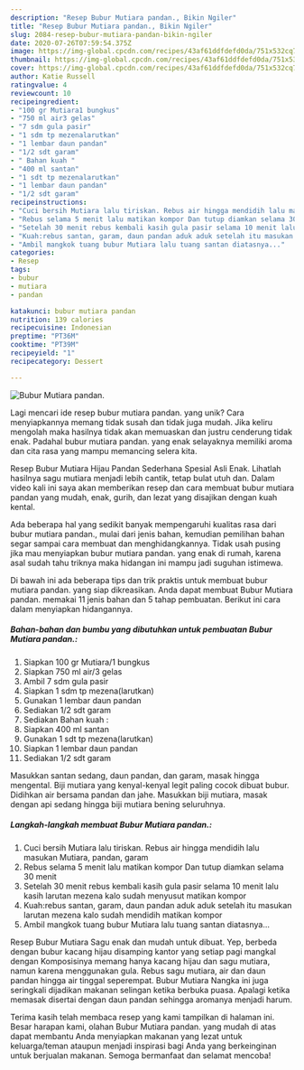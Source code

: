 ```yaml
---
description: "Resep Bubur Mutiara pandan., Bikin Ngiler"
title: "Resep Bubur Mutiara pandan., Bikin Ngiler"
slug: 2084-resep-bubur-mutiara-pandan-bikin-ngiler
date: 2020-07-26T07:59:54.375Z
image: https://img-global.cpcdn.com/recipes/43af61ddfdefd0da/751x532cq70/bubur-mutiara-pandan-foto-resep-utama.jpg
thumbnail: https://img-global.cpcdn.com/recipes/43af61ddfdefd0da/751x532cq70/bubur-mutiara-pandan-foto-resep-utama.jpg
cover: https://img-global.cpcdn.com/recipes/43af61ddfdefd0da/751x532cq70/bubur-mutiara-pandan-foto-resep-utama.jpg
author: Katie Russell
ratingvalue: 4
reviewcount: 10
recipeingredient:
- "100 gr Mutiara1 bungkus"
- "750 ml air3 gelas"
- "7 sdm gula pasir"
- "1 sdm tp mezenalarutkan"
- "1 lembar daun pandan"
- "1/2 sdt garam"
- " Bahan kuah "
- "400 ml santan"
- "1 sdt tp mezenalarutkan"
- "1 lembar daun pandan"
- "1/2 sdt garam"
recipeinstructions:
- "Cuci bersih Mutiara lalu tiriskan. Rebus air hingga mendidih lalu masukan Mutiara, pandan, garam"
- "Rebus selama 5 menit lalu matikan kompor Dan tutup diamkan selama 30 menit"
- "Setelah 30 menit rebus kembali kasih gula pasir selama 10 menit lalu kasih larutan mezena kalo sudah menyusut matikan kompor"
- "Kuah:rebus santan, garam, daun pandan aduk aduk setelah itu masukan larutan mezena kalo sudah mendidih matikan kompor"
- "Ambil mangkok tuang bubur Mutiara lalu tuang santan diatasnya..."
categories:
- Resep
tags:
- bubur
- mutiara
- pandan

katakunci: bubur mutiara pandan 
nutrition: 139 calories
recipecuisine: Indonesian
preptime: "PT36M"
cooktime: "PT39M"
recipeyield: "1"
recipecategory: Dessert

---
```



![Bubur Mutiara pandan.](https://img-global.cpcdn.com/recipes/43af61ddfdefd0da/751x532cq70/bubur-mutiara-pandan-foto-resep-utama.jpg)

Lagi mencari ide resep bubur mutiara pandan. yang unik? Cara menyiapkannya memang tidak susah dan tidak juga mudah. Jika keliru mengolah maka hasilnya tidak akan memuaskan dan justru cenderung tidak enak. Padahal bubur mutiara pandan. yang enak selayaknya memiliki aroma dan cita rasa yang mampu memancing selera kita.

Resep Bubur Mutiara Hijau Pandan Sederhana Spesial Asli Enak. Lihatlah hasilnya sagu mutiara menjadi lebih cantik, tetap bulat utuh dan. Dalam video kali ini saya akan memberikan resep dan cara membuat bubur mutiara pandan yang mudah, enak, gurih, dan lezat yang disajikan dengan kuah kental.

Ada beberapa hal yang sedikit banyak mempengaruhi kualitas rasa dari bubur mutiara pandan., mulai dari jenis bahan, kemudian pemilihan bahan segar sampai cara membuat dan menghidangkannya. Tidak usah pusing jika mau menyiapkan bubur mutiara pandan. yang enak di rumah, karena asal sudah tahu triknya maka hidangan ini mampu jadi suguhan istimewa.


Di bawah ini ada beberapa tips dan trik praktis untuk membuat bubur mutiara pandan. yang siap dikreasikan. Anda dapat membuat Bubur Mutiara pandan. memakai 11 jenis bahan dan 5 tahap pembuatan. Berikut ini cara dalam menyiapkan hidangannya.

<!--inarticleads1-->

##### Bahan-bahan dan bumbu yang dibutuhkan untuk pembuatan Bubur Mutiara pandan.:

1. Siapkan 100 gr Mutiara/1 bungkus
1. Siapkan 750 ml air/3 gelas
1. Ambil 7 sdm gula pasir
1. Siapkan 1 sdm tp mezena(larutkan)
1. Gunakan 1 lembar daun pandan
1. Sediakan 1/2 sdt garam
1. Sediakan  Bahan kuah :
1. Siapkan 400 ml santan
1. Gunakan 1 sdt tp mezena(larutkan)
1. Siapkan 1 lembar daun pandan
1. Sediakan 1/2 sdt garam


Masukkan santan sedang, daun pandan, dan garam, masak hingga mengental. Biji mutiara yang kenyal-kenyal legit paling cocok dibuat bubur. Didihkan air bersama pandan dan jahe. Masukkan biji mutiara, masak dengan api sedang hingga biji mutiara bening seluruhnya. 

<!--inarticleads2-->

##### Langkah-langkah membuat Bubur Mutiara pandan.:

1. Cuci bersih Mutiara lalu tiriskan. Rebus air hingga mendidih lalu masukan Mutiara, pandan, garam
1. Rebus selama 5 menit lalu matikan kompor Dan tutup diamkan selama 30 menit
1. Setelah 30 menit rebus kembali kasih gula pasir selama 10 menit lalu kasih larutan mezena kalo sudah menyusut matikan kompor
1. Kuah:rebus santan, garam, daun pandan aduk aduk setelah itu masukan larutan mezena kalo sudah mendidih matikan kompor
1. Ambil mangkok tuang bubur Mutiara lalu tuang santan diatasnya...


Resep Bubur Mutiara Sagu enak dan mudah untuk dibuat. Yep, berbeda dengan bubur kacang hijau disamping kantor yang setiap pagi mangkal dengan Komposisinya memang hanya kacang hijau dan sagu mutiara, namun karena menggunakan gula. Rebus sagu mutiara, air dan daun pandan hingga air tinggal seperempat. Bubur Mutiara Nangka ini juga seringkali dijadikan makanan selingan ketika berbuka puasa. Apalagi ketika memasak disertai dengan daun pandan sehingga aromanya menjadi harum. 

Terima kasih telah membaca resep yang kami tampilkan di halaman ini. Besar harapan kami, olahan Bubur Mutiara pandan. yang mudah di atas dapat membantu Anda menyiapkan makanan yang lezat untuk keluarga/teman ataupun menjadi inspirasi bagi Anda yang berkeinginan untuk berjualan makanan. Semoga bermanfaat dan selamat mencoba!
